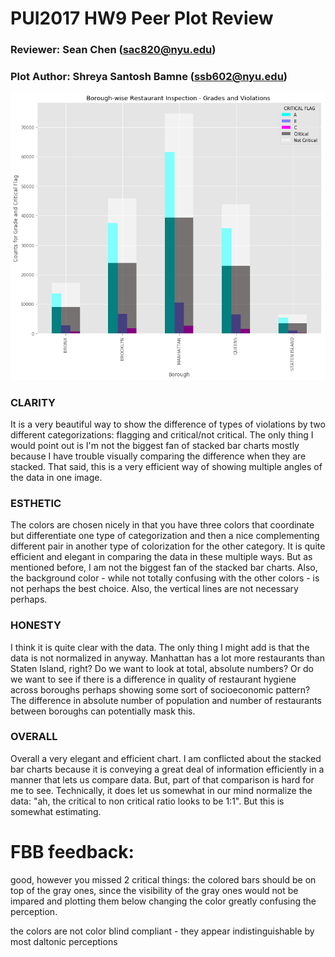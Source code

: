 # PUI2017 HW9 Peer Plot Review

### Reviewer: Sean Chen (sac820@nyu.edu)
### Plot Author: Shreya Santosh Bamne (ssb602@nyu.edu)

![](ssb602_graph.png "ssb602 Plot")


### CLARITY
It is a very beautiful way to show the difference of types of violations by two different categorizations: flagging and critical/not critical. The only thing I would point out is I'm not the biggest fan of stacked bar charts mostly because I have trouble visually comparing the difference when they are stacked. That said, this is a very efficient way of showing multiple angles of the data in one image. 

### ESTHETIC
The colors are chosen nicely in that you have three colors that coordinate but differentiate one type of categorization and then a nice complementing different pair in another type of colorization for the other category. It is quite efficient and elegant in comparing the data in these multiple ways. But as mentioned before, I am not the biggest fan of the stacked bar charts. Also, the background color - while not totally confusing with the other colors - is not perhaps the best choice. Also, the vertical lines are not necessary perhaps. 

### HONESTY
I think it is quite clear with the data. The only thing I might add is that the data is not normalized in anyway. Manhattan has a lot more restaurants than Staten Island, right? Do we want to look at total, absolute numbers? Or do we want to see if there is a difference in quality of restaurant hygiene across boroughs perhaps showing some sort of socioeconomic pattern? The difference in absolute number of population and number of restaurants between boroughs can potentially mask this. 

### OVERALL
Overall a very elegant and efficient chart. I am conflicted about the stacked bar charts because it is conveying a great deal of information efficiently in a manner that lets us compare data. But, part of that comparison is hard for me to see. Technically, it does let us somewhat in our mind normalize the data: "ah, the critical to non critical ratio looks to be 1:1". But this is somewhat estimating. 


# FBB feedback: 
good, however you missed 2 critical things: the colored bars should be on top of the gray ones, since the visibility of the gray ones would not be impared and plotting them below changing the color greatly confusing the perception. 

the colors are not color blind compliant - they appear indistinguishable by most daltonic perceptions
